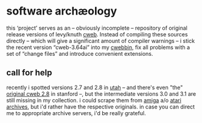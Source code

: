 # software archæology

this ‘project’ serves as an – obviously incomplete – repository of original
release versions of levy/knuth
[cweb](http://www-cs-faculty.stanford.edu/~uno/cweb.html). Instead of compiling
these sources directly – which will give a significant amount of compiler
warnings – i stick the recent version “cweb-3.64ai” into my
[cwebbin](https://github.com/ascherer/cwebbin), fix all problems with a set of
“change files” and introduce convenient extensions.

## call for help

recently i spotted versions 2.7 and 2.8 in
[utah](http://ftp.math.utah.edu/pub/tex/pub/cweb/) – and there's even "the"
[original cweb 2.8](ftp://ftp.cs.stanford.edu/pub/cweb2.8) in stanford –, but
the intermediate versions 3.0 and 3.1 are still missing in my collection. i
could scrape them from
[amiga](ftp://91.204.149.69/Amiga/CD%20images/Aminet%20Set/1%20(Jan%201995)/AMINET/DEV/C/)
a/o [atari
archives](ftp://ftp.cstug.cz/pub/CTAN/systems/atari/lindner-tex/cweb-3.0-1.2.zoo),
but i'd rather have the respective originals. in case you can direct me to
appropriate archive servers, i'd be really grateful.
